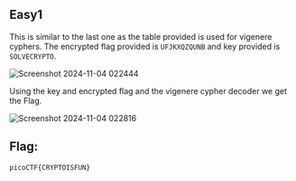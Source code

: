 ## Easy1

This is similar to the last one as the table provided is used for vigenere cyphers.
The encrypted flag provided is `UFJKXQZQUNB` and key provided is `SOLVECRYPTO`.

![Screenshot 2024-11-04 022444](https://github.com/user-attachments/assets/4704aee2-4453-4ced-a46d-c2a52890f317)

Using the key and encrypted flag and the vigenere cypher decoder we get the Flag.

![Screenshot 2024-11-04 022816](https://github.com/user-attachments/assets/dcafc95f-e488-4bf8-87b9-d1aa275d57c8)

## Flag:
`picoCTF{CRYPTOISFUN}`
